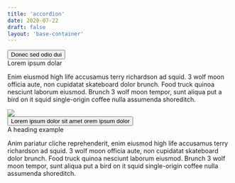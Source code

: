 ```yaml
---
title: 'accordion'
date: 2020-07-22
draft: false
layout: 'base-container'
---
```


<div class="accordion accordion-primary" id="accordionExamplePrimary">
    <div class="accordion-item my-2">
        <button class="btn accordion-trigger collapsed" id="headingOne" type="button" data-toggle="collapse" data-target="#collapseOne" aria-expanded="true" aria-controls="collapseOne">
            <div class="d-flex align-items-start">
                <div class="accordion-heading flex-grow-1">
                    Donec sed odio dui
                </div>
                <div class="accordion-icon ml-3">
                    <i class="fas fa-chevron-up"></i>
                </div>
            </div>
        </button>
        <div id="collapseOne" class="collapse" aria-labelledby="headingOne" data-parent="#accordionExamplePrimary">
            <div class="accordion-body">
                <div class="row align-items-center">
                    <div class="col-md-8">
                        <div class="accordion-heading h3">
                            Lorem ipsum dolar
                        </div>
                        <p>
                            Enim eiusmod high life accusamus terry richardson ad squid. 3 wolf moon officia aute, non cupidatat skateboard dolor brunch. Food truck quinoa nesciunt laborum eiusmod. Brunch 3 wolf moon tempor, sunt aliqua put a bird on it squid single-origin coffee nulla assumenda shoreditch.
                        </p>
                    </div>
                    <div class="col-md-4">
                        <img src="https://dummyimage.com/800x500/bad456/b05cb0.png&text=image" />
                    </div>
                </div>
            </div>
        </div>
    </div>
    <div class="accordion-item my-2">
        <button class="btn accordion-trigger collapsed" id="headingTwo" type="button" data-toggle="collapse" data-target="#collapseTwo" aria-expanded="true" aria-controls="collapseTwo">
            <div class="d-flex align-items-start">
                <div class="accordion-heading flex-grow-1">
                    Lorem ipsum dolor sit amet orem ipsum dolor
                </div>
                <div class="accordion-icon ml-3">
                    <i class="fas fa-chevron-up"></i>
                </div>
            </div>
        </button>
        <div id="collapseTwo" class="collapse" aria-labelledby="headingTwo" data-parent="#accordionExamplePrimary">
            <div class="accordion-body">
                <div class="accordion-heading h4">
                    A heading example
                </div>
                <p>
                    Anim pariatur cliche reprehenderit, enim eiusmod high life accusamus terry richardson ad squid. 3 wolf moon officia aute, non cupidatat skateboard dolor brunch. Food truck quinoa nesciunt laborum eiusmod. Brunch 3 wolf moon tempor, sunt aliqua put a bird on it squid single-origin coffee nulla assumenda shoreditch.
                </p>
            </div>
        </div>
    </div>
</div>

